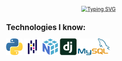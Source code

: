 <p align="center">
 <a href="https://git.io/typing-svg"><img src="https://readme-typing-svg.demolab.com?font=Maven+Pro&pause=1000&center=true&width=500&lines=Miko%C5%82aj+J%C3%B3%C5%BAwik;Python+Developer" alt="Typing SVG" /></a>
</p>

## Technologies I know:
<div align="left">
 <a href="" target="blank"><img align="center" src="https://github.com/TheShadowKing19/TheShadowKing19/blob/main/Icons/python-logo.png" alt="" height="45" /></a>
 <a href="" target="blank"><img align="center" src="https://github.com/TheShadowKing19/TheShadowKing19/blob/main/Icons/pandas-logo.png" alt="" height="45" /></a>
 <a href="" target="blank"><img align="center" src="https://github.com/TheShadowKing19/TheShadowKing19/blob/main/Icons/numpy-logo.png" alt="" height="45" /></a>
 <a href="" target="blank"><img align="center" src="https://github.com/TheShadowKing19/TheShadowKing19/blob/main/Icons/django-logo.svg" alt="" height="45" /></a>
 <a href="" target="blank"><img align="center" src="https://github.com/TheShadowKing19/TheShadowKing19/blob/main/Icons/mysql-logo.png" alt="" height="45" /></a>
</div>

